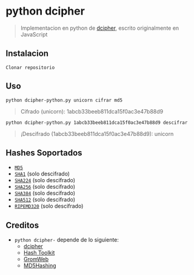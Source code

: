 # python dcipher

> Implementacion en python de [dcipher](https://github.com/k4m4/dcipher), escrito originalmente en JavaScript

## Instalacion

```
Clonar repositorio
```


## Uso

```
python dcipher-python.py unicorn cifrar md5
```
> Cifrado (unicorn): 1abcb33beeb811dca15f0ac3e47b88d9
```
python dcipher-python.py 1abcb33beeb811dca15f0ac3e47b88d9 descifrar
```
> ¡Descifrado (1abcb33beeb811dca15f0ac3e47b88d9): unicorn

## Hashes Soportados

- [`MD5`](https://github.com/k4m4/md5-regex)
- [`SHA1`](https://github.com/k4m4/sha-regex) (solo descifrado)  
- [`SHA224`](https://github.com/k4m4/sha-regex) (solo descifrado)  
- [`SHA256`](https://github.com/k4m4/sha-regex) (solo descifrado)  
- [`SHA384`](https://github.com/k4m4/sha-regex) (solo descifrado)  
- [`SHA512`](https://github.com/k4m4/sha-regex) (solo descifrado)  
- [`RIPEMD320`](https://github.com/k4m4/ripemd-regex) (solo descifrado)  

## Creditos

- `python dcipher-` depende de lo siguiente:
  - [dcipher](https://github.com/k4m4/dcipher)
  - [Hash Toolkit](https://hashtoolkit.com)
  - [GromWeb](https://md5.gromweb.com)
  - [MD5Hashing](https://md5hashing.net)